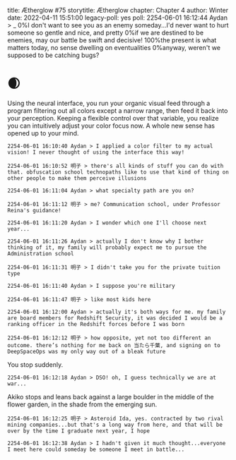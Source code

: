 title: Ætherglow #75
storytitle: Ætherglow 
chapter: Chapter 4
author: Winter
date: 2022-04-11 15:51:00
legacy-poll: yes
poll: 2254-06-01 16:12:44 Aydan > _
      0%I don't want to see you as an enemy someday...I'd never want to hurt someone so gentle and nice, and pretty
      0%if we are destined to be enemies, may our battle be swift and decisive!
      100%the present is what matters today, no sense dwelling on eventualities
      0%anyway, weren't we supposed to be catching bugs?

🌒
=

Using the neural interface, you run your organic visual feed through a program filtering out all colors except a narrow range, then feed it back into your perception. Keeping a flexible control over that variable, you realize you can intuitively adjust your color focus now.  A whole new sense has opened up to your mind.

`2254-06-01 16:10:40 Aydan > I applied a color filter to my actual vision! I never thought of using the interface this way!`

`2254-06-01 16:10:52 明子 > there's all kinds of stuff you can do with that. obfuscation school technopaths like to use that kind of thing on other people to make them perceive illusions`

`2254-06-01 16:11:04 Aydan > what specialty path are you on?`

`2254-06-01 16:11:12 明子 > me? Communication school, under Professor Reina's guidance!`

`2254-06-01 16:11:20 Aydan > I wonder which one I'll choose next year...`

`2254-06-01 16:11:26 Aydan > actually I don't know why I bother thinking of it, my family will probably expect me to pursue the Administration school`

`2254-06-01 16:11:31 明子 > I didn't take you for the private tuition type`

`2254-06-01 16:11:40 Aydan > I suppose you're military`

`2254-06-01 16:11:47 明子 > like most kids here`

`2254-06-01 16:12:00 Aydan > actually it's both ways for me. my family are board members for Redshift Security, it was decided I would be a ranking officer in the Redshift forces before I was born`

`2254-06-01 16:12:12 明子 > how opposite, yet not too different an outcome. there’s nothing for me back on 当たら千葉, and signing on to DeepSpaceOps was my only way out of a bleak future`

You stop suddenly.

`2254-06-01 16:12:18 Aydan > DSO! oh, I guess technically we are at war...`

Akiko stops and leans back against a large boulder in the middle of the flower garden, in the shade from the emerging sun.

`2254-06-01 16:12:25 明子 > Asteroid Ida, yes. contracted by two rival mining companies...but that's a long way from here, and that will be over by the time I graduate next year, I hope`

`2254-06-01 16:12:38 Aydan > I hadn't given it much thought...everyone I meet here could someday be someone I meet in battle...`


